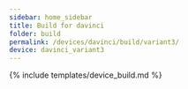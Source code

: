 ```yaml
---
sidebar: home_sidebar
title: Build for davinci
folder: build
permalink: /devices/davinci/build/variant3/
device: davinci_variant3
---
```

{% include templates/device_build.md %}
